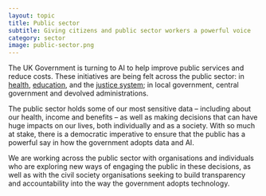 ```yaml
---
layout: topic
title: Public sector
subtitle: Giving citizens and public sector workers a powerful voice
category: sector
image: public-sector.png
---
```

The UK Government is turning to AI to help improve public services and reduce costs. These initiatives are being felt across the public sector: in [health](/topics/health), [education](/topics/education), and the [justice system](/topics/justice); in local government, central government and devolved administrations.

The public sector holds some of our most sensitive data – including about our health, income and benefits – as well as making decisions that can have huge impacts on our lives, both individually and as a society. With so much at stake, there is a democratic imperative to ensure that the public has a powerful say in how the government adopts data and AI.

We are working across the public sector with organisations and individuals who are exploring new ways of engaging the public in these decisions, as well as with the civil society organisations seeking to build transparency and accountability into the way the government adopts technology.